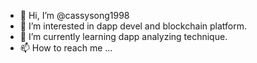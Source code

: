 - 👋 Hi, I’m @cassysong1998
- 👀 I’m interested in dapp devel and blockchain platform.
- 🌱 I’m currently learning dapp analyzing technique.
- 📫 How to reach me ...

